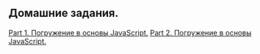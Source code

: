 ## Домашние задания.
[Part 1. Погружение в основы JavaScript.](https://github.com/VinogradovaD/JavaScript_WayUp/tree/main/Lesson%201)
[Part 2. Погружение в основы JavaScript.](https://github.com/VinogradovaD/JavaScript_WayUp/tree/main/Lesson%202)
